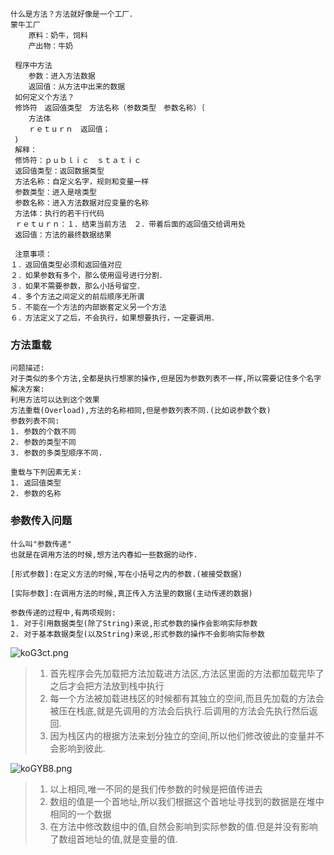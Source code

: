 ```
什么是方法？方法就好像是一个工厂．
蒙牛工厂
    原料：奶牛，饲料
    产出物：牛奶

 程序中方法
    参数：进入方法数据
    返回值：从方法中出来的数据
 如何定义个方法？
 修饰符　返回值类型　方法名称（参数类型　参数名称）｛
    方法体
    ｒｅｔｕｒｎ　返回值；
 ｝
 解释：
 修饰符：ｐｕｂｌｉｃ　ｓｔａｔｉｃ
 返回值类型：返回数据类型
 方法名称：自定义名字，规则和变量一样
 参数类型：进入是啥类型
 参数名称：进入方法数据对应变量的名称
 方法体：执行的若干行代码
 ｒｅｔｕｒｎ：１．结束当前方法　２．带着后面的返回值交给调用处
 返回值：方法的最终数据结果

 注意事项：
１．返回值类型必须和返回值对应
２．如果参数有多个，那么使用逗号进行分割．
３．如果不需要参数，那么小括号留空．
４．多个方法之间定义的前后顺序无所谓
５．不能在一个方法的内部嵌套定义另一个方法
６．方法定义了之后，不会执行，如果想要执行，一定要调用．
```

### 方法重载

```
问题描述:
对于类似的多个方法,全都是执行想家的操作,但是因为参数列表不一样,所以需要记住多个名字
解决方案:
利用方法可以达到这个效果
方法重载(Overload),方法的名称相同,但是参数列表不同.(比如说参数个数)
参数列表不同:
1. 参数的个数不同
2. 参数的类型不同
3. 参数的多类型顺序不同.

重载与下列因素无关:
1. 返回值类型
2. 参数的名称
```

### 参数传入问题

```
什么叫"参数传递"
也就是在调用方法的时候,想方法内春如一些数据的动作.

[形式参数]:在定义方法的时候,写在小括号之内的参数.(被接受数据)

[实际参数]:在调用方法的时候,真正传入方法里的数据(主动传递的数据)

参数传递的过程中,有两项规则:
1. 对于引用数据类型(除了String)来说,形式参数的操作会影响实际参数
2. 对于基本数据类型(以及String)来说,形式参数的操作不会影响实际参数
```

![koG3ct.png](https://s2.ax1x.com/2019/02/26/koG3ct.png)

> 1. 首先程序会先加载把方法加载进方法区,方法区里面的方法都加载完毕了之后才会把方法放到栈中执行
> 2. 每一个方法被加载进栈区的时候都有其独立的空间,而且先加载的方法会被压在栈底,就是先调用的方法会后执行.后调用的方法会先执行然后返回.
> 3. 因为栈区内的根据方法来划分独立的空间,所以他们修改彼此的变量并不会影响到彼此.

![koGYB8.png](https://s2.ax1x.com/2019/02/26/koGYB8.png)

> 1. 以上相同,唯一不同的是我们传参数的时候是把值传进去
> 2. 数组的值是一个首地址,所以我们根据这个首地址寻找到的数据是在堆中相同的一个数据
> 3. 在方法中修改数组中的值,自然会影响到实际参数的值.但是并没有影响了数组首地址的值,就是变量的值.